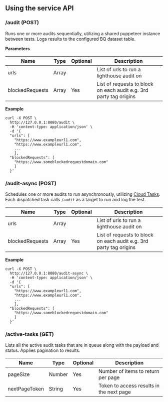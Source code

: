 ## Using the service API

### /audit (POST)

Runs one or more audits sequentially, utilizing a shared puppeteer instance between tests. Logs results to the configured BQ dataset table.

**Parameters**

| Name | Type | Optional | Description
| ------------- | ------------- | ------------- | ------------- |
| urls  | Array | | List of urls to run a lighthouse audit on |
| blockedRequests  | Array | Yes | List of requests to block on each audit e.g. 3rd party tag origins |

**Example**

```
curl -X POST \
  http://127.0.0.1:8080/audit \
  -H 'content-type: application/json' \
  -d '{
  "urls": [
    "https://www.exampleurl1.com",
    "https://www.exampleurl1.com",
    ...
    ],
  "blockedRequests": [
    "https://www.someblockedrequestdomain.com"
    ]
  }'
```

### /audit-async (POST)

Schedules one or more audits to run asynchronously, utilizing [Cloud Tasks](https://cloud.google.com/tasks). Each dispatched task calls `/audit` as a target to run and log the test.

| Name | Type | Optional | Description
| ------------- | ------------- | ------------- | ------------- |
| urls  | Array | | List of urls to run a lighthouse audit on |
| blockedRequests  | Array | Yes | List of requests to block on each audit e.g. 3rd party tag origins |

**Example**

```
curl -X POST \
  http://127.0.0.1:8080/audit-async \
  -H 'content-type: application/json' \
  -d '{
  "urls": [
    "https://www.exampleurl1.com",
    "https://www.exampleurl1.com",
    ...
    ],
  "blockedRequests": [
    "https://www.someblockedrequestdomain.com"
    ]
  }'
```

### /active-tasks (GET)

Lists all the active audit tasks that are in queue along with the payload and status. Applies pagination to results.

| Name | Type | Optional | Description
| ------------- | ------------- | ------------- | ------------- |
| pageSize  | Number | Yes | Number of items to return per page |
| nextPageToken  | String | Yes | Token to access results in the next page |
